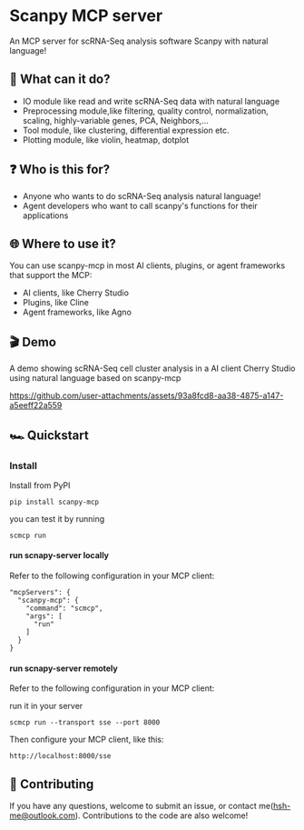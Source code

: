# Scanpy MCP server

An MCP server for scRNA-Seq analysis software Scanpy with natural language!

## 🪩 What can it do?

- IO module like read and write scRNA-Seq data with natural language
- Preprocessing module,like filtering, quality control, normalization, scaling, highly-variable genes, PCA, Neighbors,...
- Tool module, like clustering, differential expression etc.
- Plotting module, like violin, heatmap, dotplot

## ❓ Who is this for?

- Anyone who wants to do scRNA-Seq analysis natural language!
- Agent developers who want to call scanpy's functions for their applications

## 🌐 Where to use it?

You can use scanpy-mcp in most AI clients, plugins, or agent frameworks that support the MCP:

- AI clients, like Cherry Studio
- Plugins, like Cline
- Agent frameworks, like Agno 

## 🎬 Demo

A demo showing scRNA-Seq cell cluster analysis in a AI client Cherry Studio using natural language based on scanpy-mcp

https://github.com/user-attachments/assets/93a8fcd8-aa38-4875-a147-a5eeff22a559

## 🏎️ Quickstart

### Install

Install from PyPI
```
pip install scanpy-mcp
```
you can test it by running
```
scmcp run
```

#### run scnapy-server locally
Refer to the following configuration in your MCP client:

```
"mcpServers": {
  "scanpy-mcp": {
    "command": "scmcp",
    "args": [
      "run"
    ]
  }
}
```

#### run scnapy-server remotely
Refer to the following configuration in your MCP client:

run it in your server
```
scmcp run --transport sse --port 8000
```

Then configure your MCP client, like this:
```
http://localhost:8000/sse
```

## 🤝 Contributing

If you have any questions, welcome to submit an issue, or contact me(hsh-me@outlook.com). Contributions to the code are also welcome!
